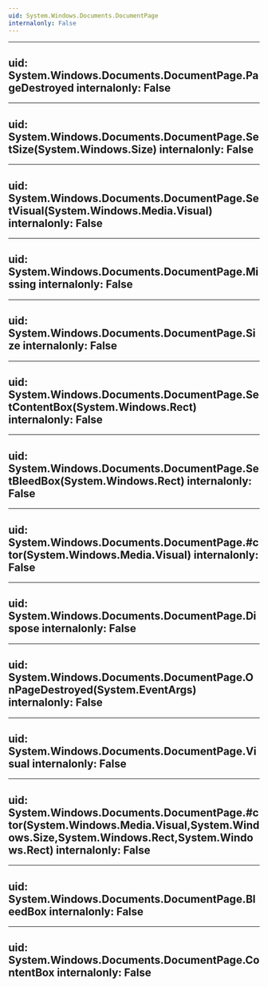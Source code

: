 ```yaml
---
uid: System.Windows.Documents.DocumentPage
internalonly: False
---
```


---
uid: System.Windows.Documents.DocumentPage.PageDestroyed
internalonly: False
---

---
uid: System.Windows.Documents.DocumentPage.SetSize(System.Windows.Size)
internalonly: False
---

---
uid: System.Windows.Documents.DocumentPage.SetVisual(System.Windows.Media.Visual)
internalonly: False
---

---
uid: System.Windows.Documents.DocumentPage.Missing
internalonly: False
---

---
uid: System.Windows.Documents.DocumentPage.Size
internalonly: False
---

---
uid: System.Windows.Documents.DocumentPage.SetContentBox(System.Windows.Rect)
internalonly: False
---

---
uid: System.Windows.Documents.DocumentPage.SetBleedBox(System.Windows.Rect)
internalonly: False
---

---
uid: System.Windows.Documents.DocumentPage.#ctor(System.Windows.Media.Visual)
internalonly: False
---

---
uid: System.Windows.Documents.DocumentPage.Dispose
internalonly: False
---

---
uid: System.Windows.Documents.DocumentPage.OnPageDestroyed(System.EventArgs)
internalonly: False
---

---
uid: System.Windows.Documents.DocumentPage.Visual
internalonly: False
---

---
uid: System.Windows.Documents.DocumentPage.#ctor(System.Windows.Media.Visual,System.Windows.Size,System.Windows.Rect,System.Windows.Rect)
internalonly: False
---

---
uid: System.Windows.Documents.DocumentPage.BleedBox
internalonly: False
---

---
uid: System.Windows.Documents.DocumentPage.ContentBox
internalonly: False
---
